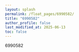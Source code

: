 ```yaml
---
layout: splash
permalink: /float_pages/6990582/
title: "6990582"
author_profile: false
last_modified_at: 2025-06-13
toc: false
---
```

 
6990582
